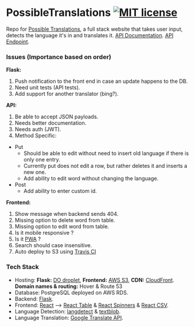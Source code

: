 # PossibleTranslations [![MIT license](https://img.shields.io/badge/license-MIT-lightgrey.svg)](https://raw.githubusercontent.com/qirh/pt/master/LICENSE)

Repo for [Possible Translations](possibletranslations.com), a full stack website that takes user input, detects the language it's in and translates it. [API Documentation](https://documenter.getpostman.com/view/4826790/RWMCt9fH). [API Endpoint](https://possibletranslationsapi.com).


### Issues (Importance based on order)
**Flask:**
1. Push notification to the front end in case an update happens to the DB.
2. Need unit tests (API tests).
3. Add support for another translator (bing?).

**API:**
1. Be able to accept JSON payloads.
2. Needs better documentation.
3. Needs auth (JWT).
4. Method Specific:
  * Put
    * Should be able to edit without need to insert old language if there is only one entry.
    * Currently put does not edit a row, but rather deletes it and inserts a new one.
    * Add ability to edit word without changing the language.
  * Post
    * Add ability to enter custom id.

**Frontend:**
1. Show message when backend sends 404.
2. Missing option to delete word from table.
3. Missing option to edit word  from table.
4. Is it mobile responsive ?
5. Is it [PWA](https://developers.google.com/web/progressive-web-apps/) ?
6. Search should case insensitive.
7. Auto deploy to S3 using [Travis CI](https://docs.travis-ci.com/user/deployment/s3/)

### Tech Stack
* Hosting: **Flask:** [DO droplet](https://possibletranslationsapi.com), **Frontend:** [AWS S3](http://possibletranslations.com.s3-website-us-east-1.amazonaws.com), **CDN:** [CloudFront](https://possibletranslations.com). **Domain names & routing:** Hover & Route 53
* Database: PostgreSQL deployed on AWS RDS.
* Backend: [Flask](http://flask.pocoo.org).
* Frontend: [React](https://reactjs.org/) --> [React Table](https://react-table.js.org) & [React Spinners](https://www.npmjs.com/package/react-spinners) & [React CSV](https://www.npmjs.com/package/react-csv).
* Language Detection: [langdetect](https://pypi.org/project/langdetect) & [textblob](https://textblob.readthedocs.io/en/dev).
* Language Translation: [Google Translate API](https://cloud.google.com/translate/docs).
